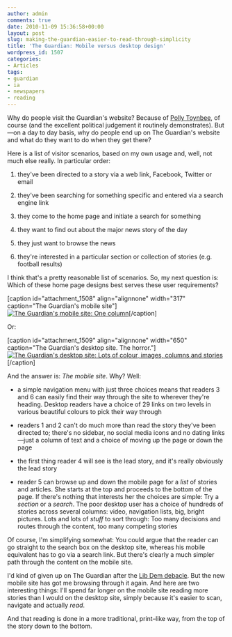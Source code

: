 ```yaml
---
author: admin
comments: true
date: 2010-11-09 15:36:58+00:00
layout: post
slug: making-the-guardian-easier-to-read-through-simplicity
title: 'The Guardian: Mobile versus desktop design'
wordpress_id: 1507
categories:
- Articles
tags:
- guardian
- ia
- newspapers
- reading
---
```


Why do people visit the Guardian's website? Because of [Polly Toynbee](http://www.guardian.co.uk/profile/pollytoynbee), of course (and the excellent political judgement it routinely demonstrates). But—on a day to day basis, why do people end up on The Guardian's website and what do they want to do when they get there?

Here is a list of visitor scenarios, based on my own usage and, well, not much else really. In particular order:



	
  1. they've been directed to a story via a web link, Facebook, Twitter or email

	
  2. they've been searching for something specific and entered via a search engine link

	
  3. they come to the home page and initiate a search for something

	
  4. they want to find out about the major news story of the day

	
  5. they just want to browse the news

	
  6. they're interested in a particular section or collection of stories (e.g. football results)


I think that's a pretty reasonable list of scenarios. So, my next question is: Which of these home page designs best serves these user requirements?

[caption id="attachment_1508" align="alignnone" width="317" caption="The Guardian's mobile site"][![The Guardian's mobile site: One column](http://leonpaternoster.com/wp-content/uploads/2010/11/full-mob.jpg)](http://m.guardian.co.uk)[/caption]

Or:

[caption id="attachment_1509" align="alignnone" width="650" caption="The Guardian's desktop site. The horror."][![The Guardian's desktop site: Lots of colour, images, columns and stories](http://leonpaternoster.com/wp-content/uploads/2010/11/guardian-desktop-full.jpg)](http://guardian.co.uk)[/caption]

And the answer is: _The mobile site_. Why? Well:



	
  * a simple navigation menu with just three choices means that readers 3 and 6 can easily find their way through the site to wherever they're heading. Desktop readers have a choice of 29 links on two levels in various beautiful colours to pick their way through

	
  * readers 1 and 2 can't do much more than read the story they've been directed to; there's no sidebar, no social media icons and no dating links—just a column of text and a choice of moving up the page or down the page

	
  * the first thing reader 4 will see is the lead story, and it's really obviously the lead story

	
  * reader 5 can browse up and down the mobile page for a _list_ of stories and articles. She starts at the top and proceeds to the bottom of the page. If there's nothing that interests her the choices are simple: Try a _section_ or a _search_. The poor desktop user has a choice of hundreds of stories across several columns: video, navigation lists, big, bright pictures. Lots and lots of _stuff_ to sort through: Too many decisions and routes through the content, too many competing stories


Of course, I'm simplifying somewhat: You could argue that the reader can go straight to the search box on the desktop site, whereas his mobile equivalent has to go via a search link. But there's clearly a much simpler path through the content on the mobile site.

I'd kind of given up on The Guardian after the [Lib Dem debacle](http://www.guardian.co.uk/commentisfree/2010/apr/30/the-liberal-moment-has-come). But the new mobile site has got me browsing through it again. And here are two interesting things: I'll spend far longer on the mobile site reading more stories than I would on the desktop site, simply because it's easier to scan, navigate and actually _read_.

And that reading is done in a more traditional, print–like way, from the top of the story down to the bottom.
